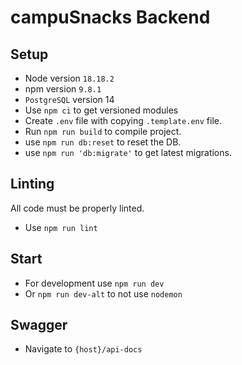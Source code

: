 # campuSnacks Backend

## Setup
- Node version `18.18.2`
- npm version `9.8.1`
- `PostgreSQL` version 14
- Use `npm ci` to get versioned modules
- Create `.env` file with copying `.template.env` file.
- Run `npm run build` to compile project.
- use `npm run db:reset` to reset the DB.
- use `npm run 'db:migrate'` to get latest migrations.

## Linting
All code must be properly linted.
- Use `npm run lint`

## Start
- For development use `npm run dev`
- Or `npm run dev-alt` to not use `nodemon`

## Swagger
- Navigate to `{host}/api-docs`

